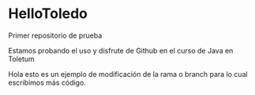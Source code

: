 # HelloToledo
Primer repositorio de prueba

Estamos probando el uso y disfrute de Github en el curso de Java en Toletum

Hola esto es un ejemplo de modificación de la rama o branch para lo cual escribimos más código.

